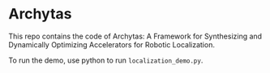 # Archytas

This repo contains the code of Archytas: A Framework for Synthesizing and Dynamically Optimizing Accelerators for Robotic Localization.

To run the demo, use python to run `localization_demo.py`.